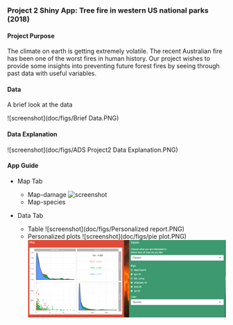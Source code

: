 ### Project 2 Shiny App: Tree fire in western US national parks (2018)

#### Project Purpose
The climate on earth is getting extremely volatile. The recent Australian fire has been one of the worst fires in human history. Our project wishes to provide some insights into preventing future forest fires by seeing through past data with useful variables. 

#### Data 
A brief look at the data

![screenshot](doc/figs/Brief Data.PNG)

#### Data Explanation
![screenshot](doc/figs/ADS Project2 Data Explanation.PNG)

#### App Guide
+ Map Tab
  + Map-damage
![screenshot](doc/figs/WesternFire.gif)
  + Map-species
    
+ Data Tab
  + Table
  ![screenshot](doc/figs/Personalized report.PNG)
  + Personalized plots
  ![screenshot](doc/figs/pie plot.PNG)
  ![screenshot](doc/figs/pairplot.PNG)

